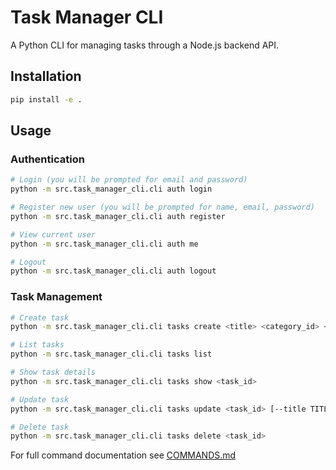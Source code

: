 # Task Manager CLI

A Python CLI for managing tasks through a Node.js backend API.

## Installation

```bash
pip install -e .
```

## Usage

### Authentication
```bash
# Login (you will be prompted for email and password)
python -m src.task_manager_cli.cli auth login

# Register new user (you will be prompted for name, email, password)
python -m src.task_manager_cli.cli auth register

# View current user
python -m src.task_manager_cli.cli auth me

# Logout
python -m src.task_manager_cli.cli auth logout
```

### Task Management
```bash
# Create task
python -m src.task_manager_cli.cli tasks create <title> <category_id> <due_date> [--priority PRIORITY] [--description DESCRIPTION] [--status STATUS]

# List tasks
python -m src.task_manager_cli.cli tasks list

# Show task details
python -m src.task_manager_cli.cli tasks show <task_id>

# Update task
python -m src.task_manager_cli.cli tasks update <task_id> [--title TITLE] [--description DESCRIPTION] [--status STATUS] [--due-date DUE_DATE] [--priority PRIORITY] [--category-id CATEGORY_ID]

# Delete task
python -m src.task_manager_cli.cli tasks delete <task_id>
```

For full command documentation see [COMMANDS.md](COMMANDS.md)